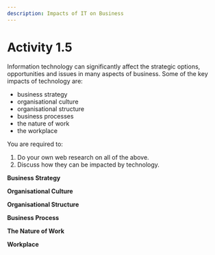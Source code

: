 ```yaml
---
description: Impacts of IT on Business
---
```


# Activity 1.5

Information technology can significantly affect the strategic options, opportunities and issues in many aspects of business. Some of the key impacts of technology are:

* business strategy
* organisational culture
* organisational structure
* business processes
* the nature of work
* the workplace

You are required to:

1. Do your own web research on all of the above.
2. Discuss how they can be impacted by technology.

**Business Strategy**

**Organisational Culture**

**Organisational Structure**

**Business Process**

**The Nature of Work**

**Workplace**

